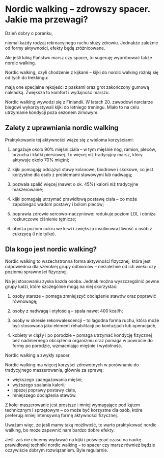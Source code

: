 # Nordic walking – zdrowszy spacer. Jakie ma przewagi?

Dzień dobry o poranku,

niemal każdy rodzaj rekreacyjnego ruchu służy zdrowiu. Jednakże zależnie od formy aktywności, efekty będą zróżnicowane.

Ale jeśli lubią Państwo marsz czy spacer, to sugeruję wypróbować także nordic walking.

Nordic walking, czyli chodzenie z kijkami – kijki do nordic walking różnią się od tych do trekkingu:

mają one specjalne rękojeści z paskami oraz grot zakończony gumową nakładką. Zwiększa to komfort i wydajność marszu.

Nordic walking wywodzi się z Finlandii. W latach 20. zawodowi narciarze biegowi wykorzystywali kijki do letniego treningu. Miało to na celu utrzymanie kondycji poza sezonem zimowym.

## Zalety z uprawniania nordic walking

Praktykowanie tej aktywności wiąże się z wieloma korzyściami:

1. angażuje około 90% mięśni ciała – w tym mięśnie nóg, ramion, pleców, brzucha i klatki piersiowej. To więcej niż tradycyjny marsz, który aktywuje około 70% mięśni;

2. kijki pomagają odciążyć stawy kolanowe, biodrowe i skokowe, co jest korzystne dla osób z problemami stawowymi lub nadwagą;

3. pozwala spalić więcej (nawet o ok. 45%) kalorii niż tradycyjne maszerowanie;

4. kijki pomagają utrzymać prawidłową postawę ciała – co może zapobiegać wadom postawy i bólom pleców;

5. poprawia zdrowie sercowo-naczyniowe: redukuje poziom LDL i obniża rozkurczowe ciśnienie tętnicze;

6. obniża poziom cukru we krwi i zwiększa insulinowrażliwość u osób z cukrzycą (i nie tylko).

## Dla kogo jest nordic walking?

Nordic walking to wszechstronna forma aktywności fizycznej, która jest odpowiednia dla szerokiej grupy odbiorców – niezależnie od ich wieku czy poziomu sprawności fizycznej.

Na jej stosowaniu zyska każda osoba. Jednak można wyszczególnić pewne grupy ludzi, które szczególnie mogą na niej skorzystać:

1. osoby starsze – pomaga zmniejszyć obciążenie stawów oraz poprawić równowagę;

2. osoby z nadwagą i otyłością – spala nawet 400 kcal/h;

3. osoby w okresie rekonwalescencji – to łagodna forma ruchu, która może być stosowana jako element rehabilitacji po kontuzjach lub operacjach;

4. kobiety w ciąży i po porodzie – pomaga utrzymać kondycję fizycznej bez nadmiernego obciążenia organizmu oraz pomaga w powrocie do formy po porodzie, wzmacniając mięśnie i wydolność.

Nordic walking a zwykły spacer

Nordic walking ma więcej korzyści zdrowotnych w porównaniu do tradycyjnego maszerowania, głównie za sprawą:

- większego zaangażowania mięśni;
- wyższego spalania kalorii;
- lepszej poprawy postawy ciała,
- mniejszego obciążenia stawów.

Z kolei maszerowanie jest prostsze i mniej wymagające pod kątem technicznym i sprzętowym – co może być korzystne dla osób, które preferują mniej intensywną formę aktywności fizycznej.

Uważam więc, że jeśli mamy taką możliwość, to warto praktykować nordic walking, bo może zapewnić nam bardzo dobre efekty.

Jeśli zaś nie chcemy wydawać na kijki i poświęcać czasu na naukę prawidłowej techniki nordic walking – to spacer czy marsz również będzie oczywiście dobrym rozwiązaniem. Byle regularnie.